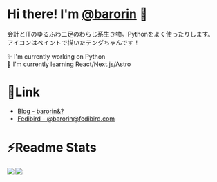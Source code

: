 # Hi there! I'm [@barorin](https://fedibird.com/@barorin) 🎉

会計とITのゆるふわ二足のわらじ系生き物。Pythonをよく使ったりします。  
アイコンはペイントで描いたテングちゃんです！

✨ I'm currently working on Python  
🌱 I'm currently learning React/Next.js/Astro  

# 🔗Link

- [Blog - barorin&?](https://barorin-to.com)  
- [Fedibird - @barorin@fedibird.com](https://fedibird.com/@barorin)  

# ⚡Readme Stats

<a href="https://github.com/anuraghazra/github-readme-stats">
  <img align="left" src="https://github-readme-stats.vercel.app/api?username=barorin&count_private=true&show_icons=true" />
</a>
<a href="https://github.com/anuraghazra/github-readme-stats">
  <img align="left" src="https://github-readme-stats.vercel.app/api/top-langs/?username=barorin" />
</a>

